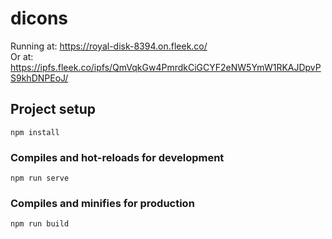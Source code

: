# dicons

Running at: https://royal-disk-8394.on.fleek.co/  
Or at: https://ipfs.fleek.co/ipfs/QmVqkGw4PmrdkCiGCYF2eNW5YmW1RKAJDpvPS9khDNPEoJ/

## Project setup
```
npm install
```

### Compiles and hot-reloads for development
```
npm run serve
```

### Compiles and minifies for production
```
npm run build
```
